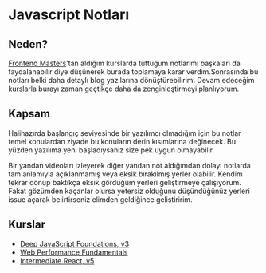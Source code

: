 # **Javascript Notları**

## Neden?

[Frontend Masters](https://frontendmasters.com)'tan aldığım kurslarda tuttuğum notlarımı başkaları da faydalanabilir diye düşünerek burada toplamaya karar verdim.Sonrasında bu notları belki daha detaylı blog yazılarına dönüştürebilirim. Devam edeceğim kurslarla burayı zaman geçtikçe daha da zenginleştirmeyi planlıyorum.

## Kapsam

Halihazırda başlangıç seviyesinde bir yazılımcı olmadığım için bu notlar temel konulardan ziyade bu konuların derin kısımlarına değinecek. Bu yüzden yazılıma yeni başladıysanız size pek uygun olmayabilir.

Bir yandan videoları izleyerek diğer yandan not aldığımdan dolayı notlarda tam anlamıyla açıklanmamış veya eksik bırakılmış yerler olabilir. Kendim tekrar dönüp baktıkça eksik gördüğüm yerleri geliştirmeye çalışıyorum. Fakat gözümden kaçanlar olursa yetersiz olduğunu düşündüğünüz yerleri issue açarak belirtirseniz elimden geldiğince geliştiririm.

## Kurslar

- [Deep JavaScript Foundations, v3](./deep-js-foundations/README.md)
- [Web Performance Fundamentals](./web-performance-fundamentals/README.md)
- [Intermediate React, v5](./intermediate-react/README.md)
